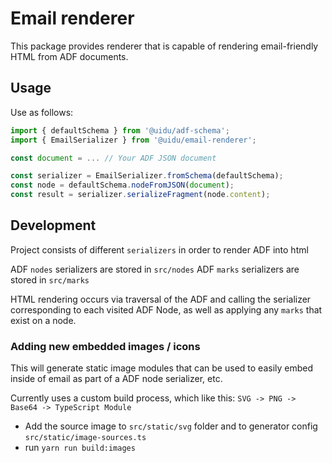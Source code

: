 # Email renderer

This package provides renderer that is capable of rendering email-friendly HTML from ADF documents.

## Usage

Use as follows:

```javascript
import { defaultSchema } from '@uidu/adf-schema';
import { EmailSerializer } from '@uidu/email-renderer';

const document = ... // Your ADF JSON document

const serializer = EmailSerializer.fromSchema(defaultSchema);
const node = defaultSchema.nodeFromJSON(document);
const result = serializer.serializeFragment(node.content);
```

## Development

Project consists of different `serializers` in order to render ADF into html

ADF `nodes` serializers are stored in `src/nodes`
ADF `marks` serializers are stored in `src/marks`

HTML rendering occurs via traversal of the ADF and calling the serializer corresponding to each visited ADF Node, as well as applying any `marks` that exist on a node.

### Adding new embedded images / icons

This will generate static image modules that can be used to easily embed inside of email as part of a ADF node serializer, etc.

Currently uses a custom build process, which like this: `SVG -> PNG -> Base64 -> TypeScript Module`

- Add the source image to `src/static/svg` folder and to generator config `src/static/image-sources.ts`
- run `yarn run build:images`
